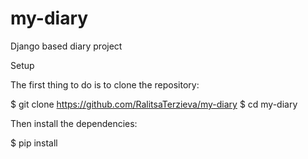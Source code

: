 # my-diary
Django based diary project

Setup

The first thing to do is to clone the repository:

$ git clone https://github.com/RalitsaTerzieva/my-diary
$ cd my-diary

Then install the dependencies:

$ pip install
